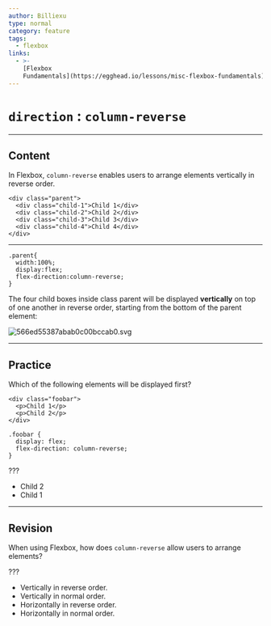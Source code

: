 ```yaml
---
author: Billiexu
type: normal
category: feature
tags:
  - flexbox
links:
  - >-
    [Flexbox
    Fundamentals](https://egghead.io/lessons/misc-flexbox-fundamentals){website}
---
```


# `direction` : `column-reverse`


---

## Content

In Flexbox, `column-reverse` enables users to arrange elements vertically in reverse order.

```plain-text
<div class="parent">
  <div class="child-1">Child 1</div>
  <div class="child-2">Child 2</div>
  <div class="child-3">Child 3</div>
  <div class="child-4">Child 4</div>
</div>

```

---

```plain-text
.parent{
  width:100%;
  display:flex;
  flex-direction:column-reverse;
}

```

The four child boxes inside class parent will be displayed **vertically** on top of one another in reverse order, starting from the bottom of the parent element:

![566ed55387abab0c00bccab0.svg](https://img.enkipro.com/c9bd35fa50bf1db13c2a2b28764e8e7a.png)


---

## Practice

Which of the following elements will be displayed first?

```plain-text
<div class="foobar">
  <p>Child 1</p>
  <p>Child 2</p>
</div>
```

```plain-text
.foobar {
  display: flex;
  flex-direction: column-reverse;
}
```

???

- Child 2
- Child 1


---

## Revision

When using Flexbox, how does `column-reverse` allow users to arrange elements?

 ???

- Vertically in reverse order.
- Vertically in normal order.
- Horizontally in reverse order.
- Horizontally in normal order.
